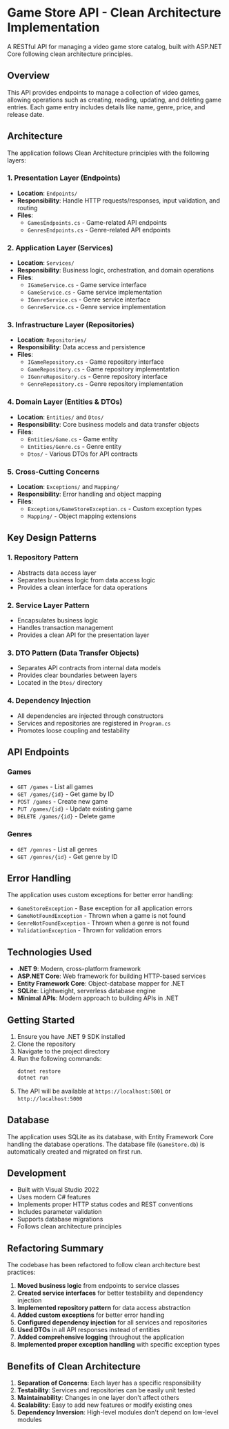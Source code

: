 # Game Store API - Clean Architecture Implementation

A RESTful API for managing a video game store catalog, built with ASP.NET Core following clean architecture principles.

## Overview

This API provides endpoints to manage a collection of video games, allowing operations such as creating, reading, updating, and deleting game entries. Each game entry includes details like name, genre, price, and release date.

## Architecture

The application follows Clean Architecture principles with the following layers:

### 1. **Presentation Layer** (Endpoints)
- **Location**: `Endpoints/`
- **Responsibility**: Handle HTTP requests/responses, input validation, and routing
- **Files**: 
  - `GamesEndpoints.cs` - Game-related API endpoints
  - `GenresEndpoints.cs` - Genre-related API endpoints

### 2. **Application Layer** (Services)
- **Location**: `Services/`
- **Responsibility**: Business logic, orchestration, and domain operations
- **Files**:
  - `IGameService.cs` - Game service interface
  - `GameService.cs` - Game service implementation
  - `IGenreService.cs` - Genre service interface
  - `GenreService.cs` - Genre service implementation

### 3. **Infrastructure Layer** (Repositories)
- **Location**: `Repositories/`
- **Responsibility**: Data access and persistence
- **Files**:
  - `IGameRepository.cs` - Game repository interface
  - `GameRepository.cs` - Game repository implementation
  - `IGenreRepository.cs` - Genre repository interface
  - `GenreRepository.cs` - Genre repository implementation

### 4. **Domain Layer** (Entities & DTOs)
- **Location**: `Entities/` and `Dtos/`
- **Responsibility**: Core business models and data transfer objects
- **Files**:
  - `Entities/Game.cs` - Game entity
  - `Entities/Genre.cs` - Genre entity
  - `Dtos/` - Various DTOs for API contracts

### 5. **Cross-Cutting Concerns**
- **Location**: `Exceptions/` and `Mapping/`
- **Responsibility**: Error handling and object mapping
- **Files**:
  - `Exceptions/GameStoreException.cs` - Custom exception types
  - `Mapping/` - Object mapping extensions

## Key Design Patterns

### 1. **Repository Pattern**
- Abstracts data access layer
- Separates business logic from data access logic
- Provides a clean interface for data operations

### 2. **Service Layer Pattern**
- Encapsulates business logic
- Handles transaction management
- Provides a clean API for the presentation layer

### 3. **DTO Pattern (Data Transfer Objects)**
- Separates API contracts from internal data models
- Provides clear boundaries between layers
- Located in the `Dtos/` directory

### 4. **Dependency Injection**
- All dependencies are injected through constructors
- Services and repositories are registered in `Program.cs`
- Promotes loose coupling and testability

## API Endpoints

### Games
- `GET /games` - List all games
- `GET /games/{id}` - Get game by ID
- `POST /games` - Create new game
- `PUT /games/{id}` - Update existing game
- `DELETE /games/{id}` - Delete game

### Genres
- `GET /genres` - List all genres
- `GET /genres/{id}` - Get genre by ID

## Error Handling

The application uses custom exceptions for better error handling:

- `GameStoreException` - Base exception for all application errors
- `GameNotFoundException` - Thrown when a game is not found
- `GenreNotFoundException` - Thrown when a genre is not found
- `ValidationException` - Thrown for validation errors

## Technologies Used

- **.NET 9**: Modern, cross-platform framework
- **ASP.NET Core**: Web framework for building HTTP-based services
- **Entity Framework Core**: Object-database mapper for .NET
- **SQLite**: Lightweight, serverless database engine
- **Minimal APIs**: Modern approach to building APIs in .NET

## Getting Started

1. Ensure you have .NET 9 SDK installed
2. Clone the repository
3. Navigate to the project directory
4. Run the following commands:
   ```bash
   dotnet restore
   dotnet run
   ```
5. The API will be available at `https://localhost:5001` or `http://localhost:5000`

## Database

The application uses SQLite as its database, with Entity Framework Core handling the database operations. The database file (`GameStore.db`) is automatically created and migrated on first run.

## Development

- Built with Visual Studio 2022
- Uses modern C# features
- Implements proper HTTP status codes and REST conventions
- Includes parameter validation
- Supports database migrations
- Follows clean architecture principles

## Refactoring Summary

The codebase has been refactored to follow clean architecture best practices:

1. **Moved business logic** from endpoints to service classes
2. **Created service interfaces** for better testability and dependency injection
3. **Implemented repository pattern** for data access abstraction
4. **Added custom exceptions** for better error handling
5. **Configured dependency injection** for all services and repositories
6. **Used DTOs** in all API responses instead of entities
7. **Added comprehensive logging** throughout the application
8. **Implemented proper exception handling** with specific exception types

## Benefits of Clean Architecture

1. **Separation of Concerns**: Each layer has a specific responsibility
2. **Testability**: Services and repositories can be easily unit tested
3. **Maintainability**: Changes in one layer don't affect others
4. **Scalability**: Easy to add new features or modify existing ones
5. **Dependency Inversion**: High-level modules don't depend on low-level modules 